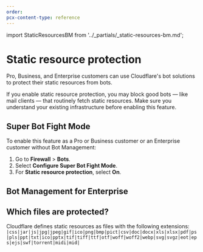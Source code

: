 ```yaml
---
order:
pcx-content-type: reference
---
```


import StaticResourcesBM from '../_partials/_static-resources-bm.md';

# Static resource protection

Pro, Business, and Enterprise customers can use Cloudflare's bot solutions to protect their static resources from bots.

<Aside type="warning" header="Warning">
  If you enable static resource protection, you may block good bots — like mail clients — that
  routinely fetch static resources. Make sure you understand your existing infrastructure before
  enabling this feature.
</Aside>

## Super Bot Fight Mode

To enable this feature as a Pro or Business customer or an Enterprise customer without Bot Management:

1. Go to **Firewall** > **Bots**.
1. Select **Configure Super Bot Fight Mode**.
1. For **Static resource protection**, select **On**.

## Bot Management for Enterprise

<StaticResourcesBM />

## Which files are protected?

Cloudflare defines static resources as files with the following extensions:
`|css|jar|js|jpg|jpeg|gif|ico|png|bmp|pict|csv|doc|docx|xls|xlsx|pdf|ps|pls|ppt|txt|ico|pptx|tif|tiff|ttf|otf|woff|woff2|webp|svg|svgz|eot|eps|ejs|swf|torrent|midi|mid|`
